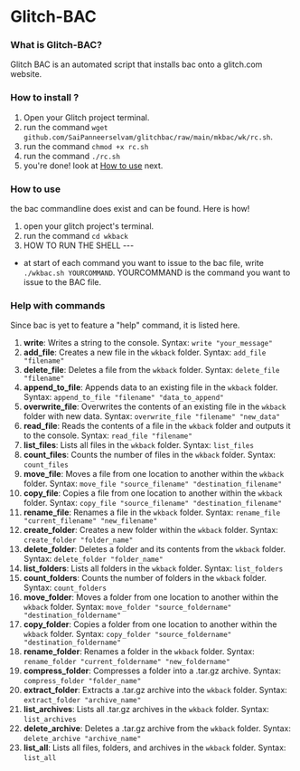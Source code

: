 # Glitch-BAC
### What is Glitch-BAC?
Glitch BAC is an automated script that installs bac onto a glitch.com website.
### How to install ?
1. Open your Glitch project terminal.
2. run the command `wget github.com/SaiPanneerselvam/glitchbac/raw/main/mkbac/wk/rc.sh`.
3. run the command `chmod +x rc.sh`
4. run the command `./rc.sh`
5. you're done! look at [How to use](#how-to-use) next.

### How to use
the bac commandline does exist and can be found. Here is how!
1. open your glitch project's terminal.
2. run the command `cd wkback`
3. HOW TO RUN THE SHELL ---
- at start of each command you want to issue to the bac file, write `./wkbac.sh YOURCOMMAND`. YOURCOMMAND is the command you want to issue to the BAC file.
   
### Help with commands
Since bac is yet to feature a "help" command, it is listed here.
1. **write**: Writes a string to the console.
   Syntax: `write "your_message"`
2. **add_file**: Creates a new file in the `wkback` folder.
   Syntax: `add_file "filename"`
3. **delete_file**: Deletes a file from the `wkback` folder.
   Syntax: `delete_file "filename"`
4. **append_to_file**: Appends data to an existing file in the `wkback` folder.
   Syntax: `append_to_file "filename" "data_to_append"`
5. **overwrite_file**: Overwrites the contents of an existing file in the `wkback` folder with new data.
   Syntax: `overwrite_file "filename" "new_data"`
6. **read_file**: Reads the contents of a file in the `wkback` folder and outputs it to the console.
   Syntax: `read_file "filename"`
7. **list_files**: Lists all files in the `wkback` folder.
   Syntax: `list_files`
8. **count_files**: Counts the number of files in the `wkback` folder.
   Syntax: `count_files`
9. **move_file**: Moves a file from one location to another within the `wkback` folder.
   Syntax: `move_file "source_filename" "destination_filename"`
10. **copy_file**: Copies a file from one location to another within the `wkback` folder.
    Syntax: `copy_file "source_filename" "destination_filename"`
11. **rename_file**: Renames a file in the `wkback` folder.
    Syntax: `rename_file "current_filename" "new_filename"`
12. **create_folder**: Creates a new folder within the `wkback` folder.
    Syntax: `create_folder "folder_name"`
13. **delete_folder**: Deletes a folder and its contents from the `wkback` folder.
    Syntax: `delete_folder "folder_name"`
14. **list_folders**: Lists all folders in the `wkback` folder.
    Syntax: `list_folders`
15. **count_folders**: Counts the number of folders in the `wkback` folder.
    Syntax: `count_folders`
16. **move_folder**: Moves a folder from one location to another within the `wkback` folder.
    Syntax: `move_folder "source_foldername" "destination_foldername"`
17. **copy_folder**: Copies a folder from one location to another within the `wkback` folder.
    Syntax: `copy_folder "source_foldername" "destination_foldername"`
18. **rename_folder**: Renames a folder in the `wkback` folder.
    Syntax: `rename_folder "current_foldername" "new_foldername"`
19. **compress_folder**: Compresses a folder into a .tar.gz archive.
    Syntax: `compress_folder "folder_name"`
20. **extract_folder**: Extracts a .tar.gz archive into the `wkback` folder.
    Syntax: `extract_folder "archive_name"`
21. **list_archives**: Lists all .tar.gz archives in the `wkback` folder.
    Syntax: `list_archives`
22. **delete_archive**: Deletes a .tar.gz archive from the `wkback` folder.
    Syntax: `delete_archive "archive_name"`
23. **list_all**: Lists all files, folders, and archives in the `wkback` folder.
    Syntax: `list_all`

